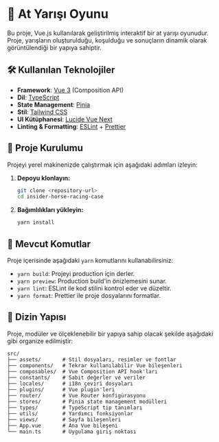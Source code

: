 # 🏇 At Yarışı Oyunu

Bu proje, Vue.js kullanılarak geliştirilmiş interaktif bir at yarışı oyunudur. Proje, yarışların oluşturulduğu, koşulduğu ve sonuçların dinamik olarak görüntülendiği bir yapıya sahiptir.

## 🛠️ Kullanılan Teknolojiler

- **Framework**: [Vue 3](https://v3.vuejs.org/) (Composition API)
- **Dil**: [TypeScript](https://www.typescriptlang.org/)
- **State Management**: [Pinia](https://pinia.vuejs.org/)
- **Stil**: [Tailwind CSS](https://tailwindcss.com/)
- **UI Kütüphanesi**: [Lucide Vue Next](https://lucide.dev/)
- **Linting & Formatting**: [ESLint](https://eslint.org/) + [Prettier](https://prettier.io/)

## 🚀 Proje Kurulumu

Projeyi yerel makinenizde çalıştırmak için aşağıdaki adımları izleyin:

1.  **Depoyu klonlayın:**

    ```sh
    git clone <repository-url>
    cd insider-horse-racing-case

    ```

2.  **Bağımlılıkları yükleyin:**

    ```sh
    yarn install
    ```

## 📜 Mevcut Komutlar

Proje içerisinde aşağıdaki `yarn` komutlarını kullanabilirsiniz:

- `yarn build`: Projeyi production için derler.
- `yarn preview`: Production build'in önizlemesini sunar.
- `yarn lint`: ESLint ile kod stilini kontrol eder ve düzeltir.
- `yarn format`: Prettier ile proje dosyalarını formatlar.

## 📁 Dizin Yapısı

Proje, modüler ve ölçeklenebilir bir yapıya sahip olacak şekilde aşağıdaki gibi organize edilmiştir:

```
src/
├── assets/       # Stil dosyaları, resimler ve fontlar
├── components/   # Tekrar kullanılabilir Vue bileşenleri
├── composables/  # Vue Composition API hook'ları
├── constants/    # Sabit değerler ve veriler
├── locales/      # i18n çeviri dosyaları
├── plugins/      # Vue plugin'leri
├── router/       # Vue Router konfigürasyonu
├── stores/       # Pinia state management modülleri
├── types/        # TypeScript tip tanımları
├── utils/        # Yardımcı fonksiyonlar
├── views/        # Sayfa bileşenleri
├── App.vue       # Ana Vue bileşeni
└── main.ts       # Uygulama giriş noktası
```
